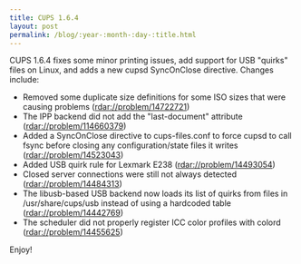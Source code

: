 ```yaml
---
title: CUPS 1.6.4
layout: post
permalink: /blog/:year-:month-:day-:title.html
---
```


CUPS 1.6.4 fixes some minor printing issues, add support for USB "quirks" files on Linux, and adds a new cupsd SyncOnClose directive. Changes include:
- Removed some duplicate size definitions for some ISO sizes that were causing problems (<rdar://problem/14722721>)
- The IPP backend did not add the "last-document" attribute (<rdar://problem/114660379>)
- Added a SyncOnClose directive to cups-files.conf to force cupsd to call fsync before closing any configuration/state files it writes (<rdar://problem/14523043>)
- Added USB quirk rule for Lexmark E238 (<rdar://problem/14493054>)
- Closed server connections were still not always detected (<rdar://problem/14484313>)
- The libusb-based USB backend now loads its list of quirks from files in /usr/share/cups/usb instead of using a hardcoded table (<rdar://problem/14442769>)
- The scheduler did not properly register ICC color profiles with colord (<rdar://problem/14455625>)

Enjoy!

